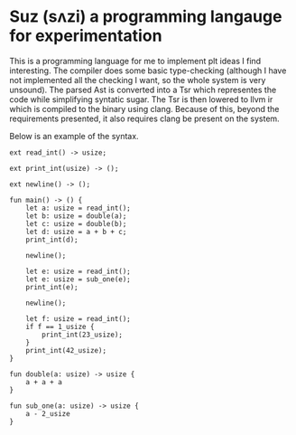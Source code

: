 # Suz (sʌzi) a programming langauge for experimentation

This is a programming language for me to implement plt ideas I find 
interesting. 
The compiler does some basic type-checking (although I have not implemented all 
the checking I want, so the whole system is very unsound).
The parsed Ast is converted into a Tsr which representes the code while 
simplifying syntatic sugar. 
The Tsr is then lowered to llvm ir which is compiled to the binary using clang.
Because of this, beyond the requirements presented, it also requires clang be 
present on the system.

Below is an example of the syntax.

```
ext read_int() -> usize;

ext print_int(usize) -> ();

ext newline() -> ();

fun main() -> () {
    let a: usize = read_int();
    let b: usize = double(a);
    let c: usize = double(b);
    let d: usize = a + b + c;
    print_int(d);

    newline();

    let e: usize = read_int();
    let e: usize = sub_one(e);
    print_int(e);

    newline();

    let f: usize = read_int();
    if f == 1_usize {
        print_int(23_usize);
    }
    print_int(42_usize);
}

fun double(a: usize) -> usize {
    a + a + a
}

fun sub_one(a: usize) -> usize {
    a - 2_usize
}
```